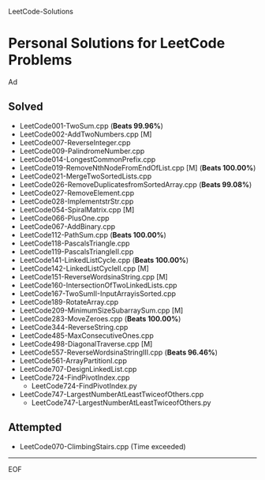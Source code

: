 LeetCode-Solutions

Personal Solutions for LeetCode Problems
================================================================================

Ad

Solved
--------------------------------------------------------------------------------

- LeetCode001-TwoSum.cpp (**Beats 99.96%**)
- LeetCode002-AddTwoNumbers.cpp [M]
- LeetCode007-ReverseInteger.cpp
- LeetCode009-PalindromeNumber.cpp
- LeetCode014-LongestCommonPrefix.cpp
- LeetCode019-RemoveNthNodeFromEndOfList.cpp [M] (**Beats 100.00%**)
- LeetCode021-MergeTwoSortedLists.cpp
- LeetCode026-RemoveDuplicatesfromSortedArray.cpp (**Beats 99.08%**)
- LeetCode027-RemoveElement.cpp
- LeetCode028-ImplementstrStr.cpp
- LeetCode054-SpiralMatrix.cpp [M]
- LeetCode066-PlusOne.cpp
- LeetCode067-AddBinary.cpp
- LeetCode112-PathSum.cpp (**Beats 100.00%**)
- LeetCode118-PascalsTriangle.cpp
- LeetCode119-PascalsTriangleII.cpp
- LeetCode141-LinkedListCycle.cpp (**Beats 100.00%**)
- LeetCode142-LinkedListCycleII.cpp [M]
- LeetCode151-ReverseWordsinaString.cpp [M]
- LeetCode160-IntersectionOfTwoLinkedLists.cpp
- LeetCode167-TwoSumII-InputArrayisSorted.cpp
- LeetCode189-RotateArray.cpp
- LeetCode209-MinimumSizeSubarraySum.cpp [M]
- LeetCode283-MoveZeroes.cpp (**Beats 100.00%**)
- LeetCode344-ReverseString.cpp
- LeetCode485-MaxConsecutiveOnes.cpp
- LeetCode498-DiagonalTraverse.cpp [M]
- LeetCode557-ReverseWordsinaStringIII.cpp (**Beats 96.46%**)
- LeetCode561-ArrayPartitionI.cpp
- LeetCode707-DesignLinkedList.cpp
- LeetCode724-FindPivotIndex.cpp
    - LeetCode724-FindPivotIndex.py
- LeetCode747-LargestNumberAtLeastTwiceofOthers.cpp
    - LeetCode747-LargestNumberAtLeastTwiceofOthers.py

Attempted
--------------------------------------------------------------------------------

- LeetCode070-ClimbingStairs.cpp (Time exceeded)

--------------------------------------------------------------------------------

EOF
